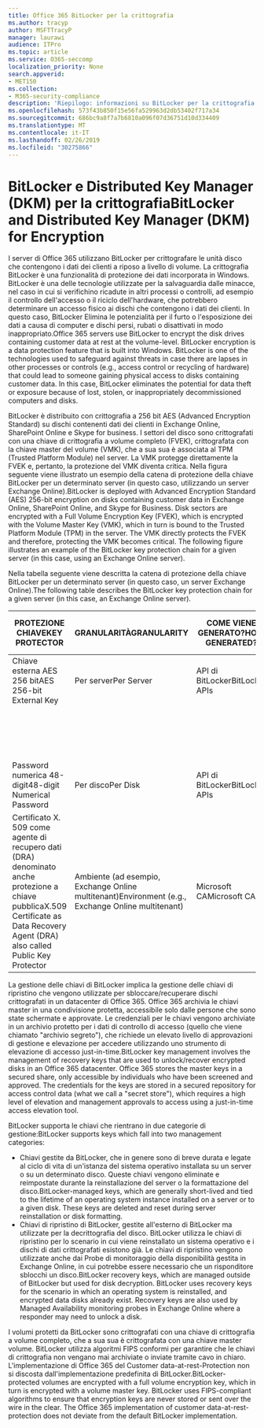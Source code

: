 ```yaml
---
title: Office 365 BitLocker per la crittografia
ms.author: tracyp
author: MSFTTracyP
manager: laurawi
audience: ITPro
ms.topic: article
ms.service: O365-seccomp
localization_priority: None
search.appverid:
- MET150
ms.collection:
- M365-security-compliance
description: 'Riepilogo: informazioni su BitLocker per la crittografia nel cloud.'
ms.openlocfilehash: 573f43b850f15e56fa529963d2db53402f717a34
ms.sourcegitcommit: 686bc9a8f7a7b6810a096f07d36751d10d334409
ms.translationtype: MT
ms.contentlocale: it-IT
ms.lasthandoff: 02/26/2019
ms.locfileid: "30275866"
---
```

# <a name="bitlocker-and-distributed-key-manager-dkm-for-encryption"></a><span data-ttu-id="13241-103">BitLocker e Distributed Key Manager (DKM) per la crittografia</span><span class="sxs-lookup"><span data-stu-id="13241-103">BitLocker and Distributed Key Manager (DKM) for Encryption</span></span>
<span data-ttu-id="13241-p101">I server di Office 365 utilizzano BitLocker per crittografare le unità disco che contengono i dati dei clienti a riposo a livello di volume. La crittografia BitLocker è una funzionalità di protezione dei dati incorporata in Windows. BitLocker è una delle tecnologie utilizzate per la salvaguardia dalle minacce, nel caso in cui si verifichino ricadute in altri processi o controlli, ad esempio il controllo dell'accesso o il riciclo dell'hardware, che potrebbero determinare un accesso fisico ai dischi che contengono i dati dei clienti. In questo caso, BitLocker Elimina le potenzialità per il furto o l'esposizione dei dati a causa di computer e dischi persi, rubati o disattivati in modo inappropriato.</span><span class="sxs-lookup"><span data-stu-id="13241-p101">Office 365 servers use BitLocker to encrypt the disk drives containing customer data at rest at the volume-level. BitLocker encryption is a data protection feature that is built into Windows. BitLocker is one of the technologies used to safeguard against threats in case there are lapses in other processes or controls (e.g., access control or recycling of hardware) that could lead to someone gaining physical access to disks containing customer data. In this case, BitLocker eliminates the potential for data theft or exposure because of lost, stolen, or inappropriately decommissioned computers and disks.</span></span>

<span data-ttu-id="13241-p102">BitLocker è distribuito con crittografia a 256 bit AES (Advanced Encryption Standard) su dischi contenenti dati dei clienti in Exchange Online, SharePoint Online e Skype for business. I settori del disco sono crittografati con una chiave di crittografia a volume completo (FVEK), crittografata con la chiave master del volume (VMK), che a sua sua è associata al TPM (Trusted Platform Module) nel server. La VMK protegge direttamente la FVEK e, pertanto, la protezione del VMK diventa critica. Nella figura seguente viene illustrato un esempio della catena di protezione della chiave BitLocker per un determinato server (in questo caso, utilizzando un server Exchange Online).</span><span class="sxs-lookup"><span data-stu-id="13241-p102">BitLocker is deployed with Advanced Encryption Standard (AES) 256-bit encryption on disks containing customer data in Exchange Online, SharePoint Online, and Skype for Business. Disk sectors are encrypted with a Full Volume Encryption Key (FVEK), which is encrypted with the Volume Master Key (VMK), which in turn is bound to the Trusted Platform Module (TPM) in the server. The VMK directly protects the FVEK and therefore, protecting the VMK becomes critical. The following figure illustrates an example of the BitLocker key protection chain for a given server (in this case, using an Exchange Online server).</span></span>

<span data-ttu-id="13241-112">Nella tabella seguente viene descritta la catena di protezione della chiave BitLocker per un determinato server (in questo caso, un server Exchange Online).</span><span class="sxs-lookup"><span data-stu-id="13241-112">The following table describes the BitLocker key protection chain for a given server (in this case, an Exchange Online server).</span></span>

| <span data-ttu-id="13241-113">PROTEZIONE CHIAVE</span><span class="sxs-lookup"><span data-stu-id="13241-113">KEY PROTECTOR</span></span> | <span data-ttu-id="13241-114">GRANULARITÀ</span><span class="sxs-lookup"><span data-stu-id="13241-114">GRANULARITY</span></span> | <span data-ttu-id="13241-115">COME VIENE GENERATO?</span><span class="sxs-lookup"><span data-stu-id="13241-115">HOW GENERATED?</span></span> | <span data-ttu-id="13241-116">DOVE VIENE MEMORIZZATO?</span><span class="sxs-lookup"><span data-stu-id="13241-116">WHERE IS IT STORED?</span></span> | <span data-ttu-id="13241-117">PROTEZIONE</span><span class="sxs-lookup"><span data-stu-id="13241-117">PROTECTION</span></span> |
|--------------------------------------------------------------------------------|-------------------------------------------------|----------------|-------------------------|--------------------------------------------------------------------------------------------------|
| <span data-ttu-id="13241-118">Chiave esterna AES 256 bit</span><span class="sxs-lookup"><span data-stu-id="13241-118">AES 256-bit External Key</span></span> | <span data-ttu-id="13241-119">Per server</span><span class="sxs-lookup"><span data-stu-id="13241-119">Per Server</span></span> | <span data-ttu-id="13241-120">API di BitLocker</span><span class="sxs-lookup"><span data-stu-id="13241-120">BitLocker APIs</span></span> | <span data-ttu-id="13241-121">TPM o cassaforte segreta</span><span class="sxs-lookup"><span data-stu-id="13241-121">TPM or Secret Safe</span></span> | <span data-ttu-id="13241-122">Archivio protetto/controllo di accesso</span><span class="sxs-lookup"><span data-stu-id="13241-122">Lockbox / Access Control</span></span> |
|  |  |  | <span data-ttu-id="13241-123">Registro di sistema del server cassette postali</span><span class="sxs-lookup"><span data-stu-id="13241-123">Mailbox Server Registry</span></span> | <span data-ttu-id="13241-124">TPM crittografato</span><span class="sxs-lookup"><span data-stu-id="13241-124">TPM encrypted</span></span> |
| <span data-ttu-id="13241-125">Password numerica 48-digit</span><span class="sxs-lookup"><span data-stu-id="13241-125">48-digit Numerical Password</span></span> | <span data-ttu-id="13241-126">Per disco</span><span class="sxs-lookup"><span data-stu-id="13241-126">Per Disk</span></span> | <span data-ttu-id="13241-127">API di BitLocker</span><span class="sxs-lookup"><span data-stu-id="13241-127">BitLocker APIs</span></span> | <span data-ttu-id="13241-128">Active Directory</span><span class="sxs-lookup"><span data-stu-id="13241-128">Active Directory</span></span> | <span data-ttu-id="13241-129">Archivio protetto/controllo di accesso</span><span class="sxs-lookup"><span data-stu-id="13241-129">Lockbox / Access Control</span></span> |
| <span data-ttu-id="13241-130">Certificato X. 509 come agente di recupero dati (DRA) denominato anche protezione a chiave pubblica</span><span class="sxs-lookup"><span data-stu-id="13241-130">X.509 Certificate as Data Recovery Agent (DRA) also called Public Key Protector</span></span> | <span data-ttu-id="13241-131">Ambiente (ad esempio, Exchange Online multitenant)</span><span class="sxs-lookup"><span data-stu-id="13241-131">Environment (e.g., Exchange Online multitenant)</span></span> | <span data-ttu-id="13241-132">Microsoft CA</span><span class="sxs-lookup"><span data-stu-id="13241-132">Microsoft CA</span></span> | <span data-ttu-id="13241-133">Sistema di compilazione</span><span class="sxs-lookup"><span data-stu-id="13241-133">Build System</span></span> | <span data-ttu-id="13241-p103">Nessun utente ha la password completa per la chiave privata. La password è sotto protezione fisica.</span><span class="sxs-lookup"><span data-stu-id="13241-p103">No one user has the full password to the private key. The password is under physical protection.</span></span> |


<span data-ttu-id="13241-p104">La gestione delle chiavi di BitLocker implica la gestione delle chiavi di ripristino che vengono utilizzate per sbloccare/recuperare dischi crittografati in un datacenter di Office 365. Office 365 archivia le chiavi master in una condivisione protetta, accessibile solo dalle persone che sono state schermate e approvate. Le credenziali per le chiavi vengono archiviate in un archivio protetto per i dati di controllo di accesso (quello che viene chiamato "archivio segreto"), che richiede un elevato livello di approvazioni di gestione e elevazione per accedere utilizzando uno strumento di elevazione di accesso just-in-time.</span><span class="sxs-lookup"><span data-stu-id="13241-p104">BitLocker key management involves the management of recovery keys that are used to unlock/recover encrypted disks in an Office 365 datacenter. Office 365 stores the master keys in a secured share, only accessible by individuals who have been screened and approved. The credentials for the keys are stored in a secured repository for access control data (what we call a "secret store"), which requires a high level of elevation and management approvals to access using a just-in-time access elevation tool.</span></span>

<span data-ttu-id="13241-139">BitLocker supporta le chiavi che rientrano in due categorie di gestione:</span><span class="sxs-lookup"><span data-stu-id="13241-139">BitLocker supports keys which fall into two management categories:</span></span>
- <span data-ttu-id="13241-p105">Chiavi gestite da BitLocker, che in genere sono di breve durata e legate al ciclo di vita di un'istanza del sistema operativo installata su un server o su un determinato disco. Queste chiavi vengono eliminate e reimpostate durante la reinstallazione del server o la formattazione del disco.</span><span class="sxs-lookup"><span data-stu-id="13241-p105">BitLocker-managed keys, which are generally short-lived and tied to the lifetime of an operating system instance installed on a server or to a given disk. These keys are deleted and reset during server reinstallation or disk formatting.</span></span>
- <span data-ttu-id="13241-p106">Chiavi di ripristino di BitLocker, gestite all'esterno di BitLocker ma utilizzate per la decrittografia del disco. BitLocker utilizza le chiavi di ripristino per lo scenario in cui viene reinstallato un sistema operativo e i dischi di dati crittografati esistono già. Le chiavi di ripristino vengono utilizzate anche dai Probe di monitoraggio della disponibilità gestita in Exchange Online, in cui potrebbe essere necessario che un risponditore sblocchi un disco.</span><span class="sxs-lookup"><span data-stu-id="13241-p106">BitLocker recovery keys, which are managed outside of BitLocker but used for disk decryption. BitLocker uses recovery keys for the scenario in which an operating system is reinstalled, and encrypted data disks already exist. Recovery keys are also used by Managed Availability monitoring probes in Exchange Online where a responder may need to unlock a disk.</span></span>

<span data-ttu-id="13241-p107">I volumi protetti da BitLocker sono crittografati con una chiave di crittografia a volume completo, che a sua sua è crittografata con una chiave master volume. BitLocker utilizza algoritmi FIPS conformi per garantire che le chiavi di crittografia non vengano mai archiviate o inviate tramite cavo in chiaro. L'implementazione di Office 365 del Customer data-at-rest-Protection non si discosta dall'implementazione predefinita di BitLocker.</span><span class="sxs-lookup"><span data-stu-id="13241-p107">BitLocker-protected volumes are encrypted with a full volume encryption key, which in turn is encrypted with a volume master key. BitLocker uses FIPS-compliant algorithms to ensure that encryption keys are never stored or sent over the wire in the clear. The Office 365 implementation of customer data-at-rest-protection does not deviate from the default BitLocker implementation.</span></span>